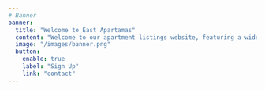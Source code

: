 ```yaml
---
# Banner
banner:
  title: "Welcome to East Apartamas"
  content: "Welcome to our apartment listings website, featuring a wide range of apartments available in Ethiopia and Dubai. Whether you are looking for a luxurious penthouse or a cozy studio, we have the perfect option for you. Register now to stay updated with the latest listings and never miss out on your dream apartment."
  image: "/images/banner.png"
  button:
    enable: true
    label: "Sign Up"
    link: "contact"
---
```

